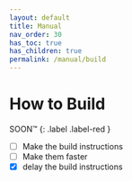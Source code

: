 ```yaml
---
layout: default
title: Manual
nav_order: 30
has_toc: true
has_children: true
permalink: /manual/build
---
```


# How to Build


SOON™
{: .label .label-red }

- [ ] Make the build instructions
- [ ] Make them faster
- [x] delay the build instructions